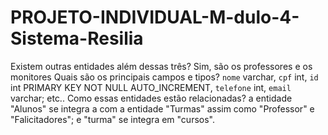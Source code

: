 # PROJETO-INDIVIDUAL-M-dulo-4-Sistema-Resilia
Existem outras entidades além dessas três? Sim, são os professores e os monitores
Quais são os principais campos e tipos? `nome` varchar, `cpf` int, `id` int PRIMARY KEY NOT NULL AUTO_INCREMENT, `telefone` int,  `email` varchar; etc..
Como essas entidades estão relacionadas? a entidade "Alunos" se integra a com a entidade "Turmas" assim como "Professor" e "Falicitadores"; e "turma" se integra em "cursos".
